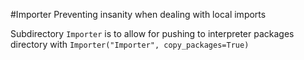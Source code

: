 #Importer
Preventing insanity when dealing with local imports

Subdirectory `Importer` is to allow for pushing to interpreter packages directory with `Importer("Importer", copy_packages=True)`